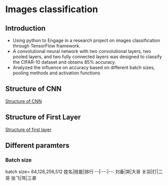 # Images classification
## Introduction
- Using python to Engage in a research project on images classification through TensorFlow framework.
- A convolutional neural network with two convolutional layers, two pooled layers, and two fully connected layers was designed to classify the CIFAR-10 dataset and obtains 85% accuracy.
- Analyzed the influence on accuracy based on different batch sizes, pooling methods and activation functions
## Structure of CNN
[Structure of CNN](https://github.com/neollen/Images-classification/blob/master/Structure%20of%20CNN.png)
## Structure of First Layer
[Structure of first layer](https://github.com/neollen/Images-classification/blob/master/structure%20of%20first%20layer.png)
## Different paramters 
### Batch size
 batch size= 64,128,256,512
 姓名|技能|排行
--|:--:|--:
刘备|哭|大哥
关羽|打|二哥
张飞|骂|三弟
 
